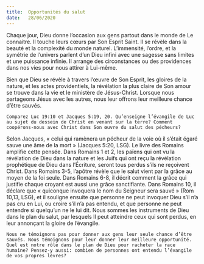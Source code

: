 ```yaml
---
title:  Opportunités du salut
date:   28/06/2020
---
```


Chaque jour, Dieu donne l’occasion aux gens partout dans le monde de Le connaitre. Il touche leurs cœurs par Son Esprit Saint. Il se révèle dans la beauté et la complexité du monde naturel. L’immensité, l’ordre, et la symétrie de l’univers parlent d’un Dieu infini avec une sagesse sans limites et une puissance infinie. Il arrange des circonstances ou des providences dans nos vies pour nous attirer à Lui-même.

Bien que Dieu se révèle à travers l’œuvre de Son Esprit, les gloires de la nature, et les actes providentiels, la révélation la plus claire de Son amour se trouve dans la vie et le ministère de Jésus-Christ. Lorsque nous partageons Jésus avec les autres, nous leur offrons leur meilleure chance d’être sauvés.

`Comparez Luc 19:10 et Jacques 5:19, 20. Qu’enseigne l’évangile de Luc au sujet du dessein de Christ en venant sur la terre? Comment coopérons-nous avec Christ dans Son œuvre du salut des pécheurs?`

Selon Jacques, « celui qui ramènera un pécheur de la voie où il s’était égaré sauve une âme de la mort » (Jacques 5:20, LSG). Le livre des Romains amplifie cette pensée. Dans Romains 1 et 2, les païens qui ont vu la révélation de Dieu dans la nature et les Juifs qui ont reçu la révélation prophétique de Dieu dans l’Écriture, seront tous perdus s’ils ne reçoivent Christ. Dans Romains 3-5, l’apôtre révèle que le salut vient par la grâce au moyen de la foi seule. Dans Romains 6-8, il décrit comment la grâce qui justifie chaque croyant est aussi une grâce sanctifiante. Dans Romains 10, il déclare que « quiconque invoquera le nom du Seigneur sera sauvé » (Rom 10,13, LSG), et il souligne ensuite que personne ne peut invoquer Dieu s’il n’a pas cru en Lui, ou croire s’il n’a pas entendu, et que personne ne peut entendre si quelqu’un ne le lui dit. Nous sommes les instruments de Dieu dans le plan du salut, par lesquels Il peut atteindre ceux qui sont perdus, en leur annonçant la gloire de l’évangile.

`Nous ne témoignons pas pour donner aux gens leur seule chance d’être sauvés. Nous témoignons pour leur donner leur meilleure opportunité. Quel est notre rôle dans le plan de Dieu pour racheter la race humaine? Pensez-y aussi: combien de personnes ont entendu l’évangile de vos propres lèvres?`